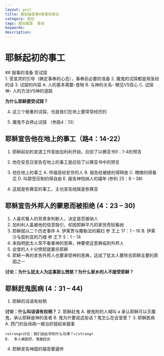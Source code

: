 ```yaml
---
layout: post
title: 路加福音第4章查经笔记
category: 圣经
tags: 路加福音  查经
keywords: 
description: 
---
```



 <h1>耶稣起初的事工</h1> 
## 服事的准备 受试探<br>
1. 受圣灵的引导（确定事奉的心态），事奉前必要的准备
2. 魔鬼的试探都是用圣经的话
3. 试探的内容
   A. 人的基本需要-食物
   B. 与神的关系- 眼见VS信心
   C. 试探神- 人的方法VS神的道路

**为什么耶稣要受试探？**

4. 这三个极重的试探，也是我们在地上要常常经历的

5. 魔鬼不会停止试探 （参路4：13）

## 耶稣宣告他在地上的事工（路4：14-22）

1. 耶稣起初的宣道工作室由加利利开始，应验了以赛亚书9：1-4的预言

2. 他在安息日宣告在地上的事工是应验了以赛亚书中的预言

3. 他在地上的事工
   A. 传福音给贫穷的人
   B. 报告给被掳的得释放
   C. 瞎眼的得看见
   D. 叫那受压制的得自由
   E. 报告神悦纳人的禧年 (参利 25：8 – 38)

4. 这就是弥赛亚的事工，主也宣告祂就是弥赛亚

## 耶稣宣告外邦人的蒙恩而被拒绝 (4：23 – 30) 

1. 人喜欢看人的背景来判断人，决定是否接纳人
2. 加利利人虽被他的信息吸引，却因耶稣平凡的家世而轻看祂
3. 耶稣就以二个历史事件
A. 伊莱贾与撒勒法的寡妇 参 王上 17：1 – 16
B. 伊莱沙与叙利亚的乃缦 参 王下 5：1 – 14
4. 来指明犹太人常不看重神的恩典，神要使这恩典临到外邦人
5. 会堂的人十分愤怒就要杀耶稣
6. 耶稣一再的宣告外邦人也要承受神的恩典，这成了犹太人要除去耶稣主要的原因之一

<strong>讨论：为什么犹太人为这事那么愤怒？为什么家乡的人不接受耶稣？</strong>

## 耶稣赶鬼医病 (4：31 – 44)

1.	耶稣的话语有权柄

<strong>讨论：什么叫话语有权柄？</strong>
2.	耶稣赶鬼
    A.	被鬼附的人喊叫
    a	承认耶稣可以灭魔鬼，承认耶稣是神的圣者
    B.	鬼为什要说这些话？鬼怎么在会堂里？
3.	耶稣医病
    A.	西门的岳母病一被治好就起来服事

    <strong>讨论：我们由此学到什么功课？</strong>
    B.	多人被医好，鬼被赶出
4.	耶稣宣告神国的福音要遍传


